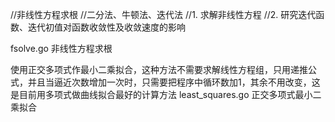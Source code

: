 //非线性方程求根
//二分法、牛顿法、迭代法
//1. 求解非线性方程
//2. 研究迭代函数、迭代初值对函数收敛性及收敛速度的影响

fsolve.go 非线性方程求根


使用正交多项式作最小二乘拟合，这种方法不需要求解线性方程组，只用递推公式，并且当逼近次数增加一次时，只需要把程序中循环数加1，其余不用改变，这是目前用多项式做曲线拟合最好的计算方法
least_squares.go 正交多项式最小二乘拟合